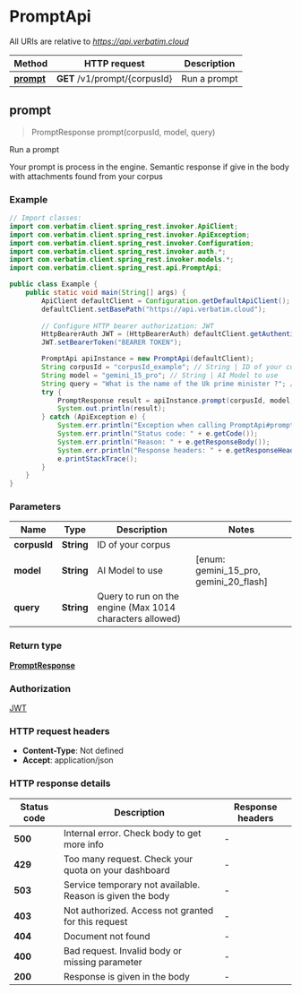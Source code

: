 # PromptApi

All URIs are relative to *https://api.verbatim.cloud*

| Method | HTTP request | Description |
|------------- | ------------- | -------------|
| [**prompt**](PromptApi.md#prompt) | **GET** /v1/prompt/{corpusId} | Run a prompt |



## prompt

> PromptResponse prompt(corpusId, model, query)

Run a prompt

Your prompt is process in the engine. Semantic response if give in the body with attachments found from your corpus

### Example

```java
// Import classes:
import com.verbatim.client.spring_rest.invoker.ApiClient;
import com.verbatim.client.spring_rest.invoker.ApiException;
import com.verbatim.client.spring_rest.invoker.Configuration;
import com.verbatim.client.spring_rest.invoker.auth.*;
import com.verbatim.client.spring_rest.invoker.models.*;
import com.verbatim.client.spring_rest.api.PromptApi;

public class Example {
    public static void main(String[] args) {
        ApiClient defaultClient = Configuration.getDefaultApiClient();
        defaultClient.setBasePath("https://api.verbatim.cloud");
        
        // Configure HTTP bearer authorization: JWT
        HttpBearerAuth JWT = (HttpBearerAuth) defaultClient.getAuthentication("JWT");
        JWT.setBearerToken("BEARER TOKEN");

        PromptApi apiInstance = new PromptApi(defaultClient);
        String corpusId = "corpusId_example"; // String | ID of your corpus
        String model = "gemini_15_pro"; // String | AI Model to use
        String query = "What is the name of the Uk prime minister ?"; // String | Query to run on the engine (Max 1014 characters allowed)
        try {
            PromptResponse result = apiInstance.prompt(corpusId, model, query);
            System.out.println(result);
        } catch (ApiException e) {
            System.err.println("Exception when calling PromptApi#prompt");
            System.err.println("Status code: " + e.getCode());
            System.err.println("Reason: " + e.getResponseBody());
            System.err.println("Response headers: " + e.getResponseHeaders());
            e.printStackTrace();
        }
    }
}
```

### Parameters


| Name | Type | Description  | Notes |
|------------- | ------------- | ------------- | -------------|
| **corpusId** | **String**| ID of your corpus | |
| **model** | **String**| AI Model to use | [enum: gemini_15_pro, gemini_20_flash] |
| **query** | **String**| Query to run on the engine (Max 1014 characters allowed) | |

### Return type

[**PromptResponse**](PromptResponse.md)

### Authorization

[JWT](../README.md#JWT)

### HTTP request headers

- **Content-Type**: Not defined
- **Accept**: application/json


### HTTP response details
| Status code | Description | Response headers |
|-------------|-------------|------------------|
| **500** | Internal error. Check body to get more info |  -  |
| **429** | Too many request. Check your quota on your dashboard |  -  |
| **503** | Service temporary not available. Reason is given the body |  -  |
| **403** | Not authorized. Access not granted for this request |  -  |
| **404** | Document not found |  -  |
| **400** | Bad request. Invalid body or missing parameter |  -  |
| **200** | Response is given in the body |  -  |

